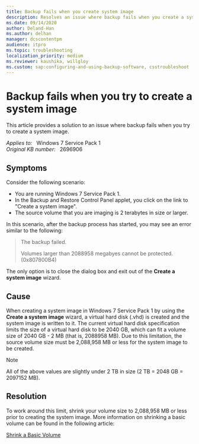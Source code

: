 ```yaml
---
title: Backup fails when you create system image
description: Resolves an issue where backup fails when you create a system image.
ms.date: 09/14/2020
author: Deland-Han
ms.author: delhan
manager: dcscontentpm
audience: itpro
ms.topic: troubleshooting
localization_priority: medium
ms.reviewer: kaushika, willgloy
ms.custom: sap:configuring-and-using-backup-software, csstroubleshoot
---
```

# Backup fails when you try to create a system image

This article provides a solution to an issue where backup fails when you try to create a system image.

_Applies to:_ &nbsp; Windows 7 Service Pack 1  
_Original KB number:_ &nbsp; 2696906

## Symptoms

Consider the following scenario:

- You are running Windows 7 Service Pack 1.
- In the Backup and Restore Control Panel applet, you click on the link to "Create a system image".
- The source volume that you are imaging is 2 terabytes in size or larger.

In this scenario, after the backup process has started, you may see an error similar to the following:

> The backup failed.  
>
> Volumes larger than 2088958 megabyes cannot be protected. (0x807800B4)

The only option is to close the dialog box and exit out of the **Create a system image** wizard.

## Cause

When creating a system image in Windows 7 Service Pack 1 by using the **Create a system image** wizard, a virtual hard disk (.vhd) is created and the system image is written to it. The current virtual hard disk specification limits the size of a virtual hard disk to be 2040 GB, which can fit a volume size of 2040 GB - 2 MB (that is, 2088958 MB). Due to this limitation, the source volume size must be 2,088,958 MB or less for the system image to be created.

> [!NOTE]
> All of the above values are slightly under 2 TB in size (2 TB = 2048 GB = 2097152 MB).

## Resolution

To work around this limit, shrink your volume size to 2,088,958 MB or less prior to creating the system image. More information on shrinking a basic volume can be found in the following article:

[Shrink a Basic Volume](/previous-versions/windows/it-pro/windows-server-2008-R2-and-2008/cc731894(v=ws.11))
